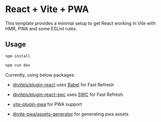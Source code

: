 # React + Vite + PWA

This template provides a minimal setup to get React working in Vite with HMR, PWA and some ESLint rules.

## Usage

```bash
npm install

npm run dev
```

Currently, using below packages:

- [@vitejs/plugin-react](https://github.com/vitejs/vite-plugin-react/blob/main/packages/plugin-react/README.md) uses [Babel](https://babeljs.io/) for Fast Refresh

- [@vitejs/plugin-react-swc](https://github.com/vitejs/vite-plugin-react-swc) uses [SWC](https://swc.rs/) for Fast Refresh

- [vite-plugin-pwa](https://vite-pwa-org.netlify.app/) for PWA support

- [@vite-pwa/assets-generator](https://vite-pwa-org.netlify.app/assets-generator/) for generating pwa assets
